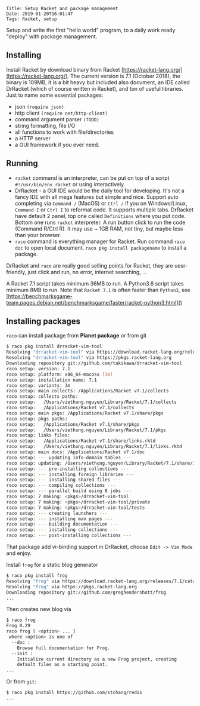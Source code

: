     Title: Setup Racket and package management
    Date: 2019-01-20T16:01:47
    Tags: Racket, setup

Setup and write the first "hello world" program, to a daily work ready "deploy" with package management.

<!-- more -->

## Installing
Install Racket by download binary from Racket [https://racket-lang.org/](https://racket-lang.org/).
The current version is 7.1 (October 2018), the binary is 109MB, it is a bit
heavy but included also document, an IDE called DrRacket (which of course written
in Racket), and ton of useful libraries. Just to name some essential packages:

- json  `(require json)`
- http client `(require net/http-client)`
- command argument parser `(TODO)`
- string formatting, file I/O
- all functions to work with file/directories
- a HTTP server
- a GUI framework if you ever need.

## Running
- `racket` command is an interpreter, can be put on top of a script
`#!/usr/bin/env racket` or using interactively.
- DrRacket - a GUI IDE would be the daily tool for developing. It's not a fancy
IDE with all mega features but simple and nice. Support auto completing via
`Command /` (MacOS) or `Ctrl /` if you on Windows/Linux, `Command I` or `Ctrl
I` to reformat code. It supports multiple
tabs. DrRacket have default 2 panel, top one called `Definitions` where you put
code. Bottom one runs `racket` interpreter. A run button click to run the
code (Command R/Ctrl R). It may use ~ 1GB RAM, not tiny, but maybe less than
your browser.
- `raco` command is everything manager for Racket. Run command `raco doc` to
open local document. `raco pkg install packagename` to install a package.

DrRacket and `raco` are really good selling points for Racket, they are
uesr-friendly, just click and run, no error, internet searching, ...

A Racket 7.1 script takes minimum 36MB to run. A Python3.6 script takes minimum
8MB to run. Note that `Racket 7.1` is often faster than `Python3`, see
[https://benchmarksgame-team.pages.debian.net/benchmarksgame/faster/racket-python3.html]()

## Installing packages

`raco` can install package from **Planet package** or from git

```sh
$ raco pkg install drracket-vim-tool
Resolving "drracket-vim-tool" via https://download.racket-lang.org/releases/7.1/catalog/
Resolving "drracket-vim-tool" via https://pkgs.racket-lang.org
Downloading repository git://github.com/takikawa/drracket-vim-tool
raco setup: version: 7.1
raco setup: platform: x86_64-macosx [3m]
raco setup: installation name: 7.1
raco setup: variants: 3m
raco setup: main collects: /Applications/Racket v7.1/collects
raco setup: collects paths:
raco setup:   /Users/viethung.nguyen/Library/Racket/7.1/collects
raco setup:   /Applications/Racket v7.1/collects
raco setup: main pkgs: /Applications/Racket v7.1/share/pkgs
raco setup: pkgs paths:
raco setup:   /Applications/Racket v7.1/share/pkgs
raco setup:   /Users/viethung.nguyen/Library/Racket/7.1/pkgs
raco setup: links files:
raco setup:   /Applications/Racket v7.1/share/links.rktd
raco setup:   /Users/viethung.nguyen/Library/Racket/7.1/links.rktd
raco setup: main docs: /Applications/Racket v7.1/doc
raco setup: --- updating info-domain tables ---
raco setup: updating: /Users/viethung.nguyen/Library/Racket/7.1/share/info-cache.rktd
raco setup: --- pre-installing collections ---
raco setup: --- installing foreign libraries ---
raco setup: --- installing shared files ---
raco setup: --- compiling collections ---
raco setup: --- parallel build using 8 jobs ---
raco setup: 7 making: <pkgs>/drracket-vim-tool
raco setup: 7 making: <pkgs>/drracket-vim-tool/private
raco setup: 7 making: <pkgs>/drracket-vim-tool/tests
raco setup: --- creating launchers ---
raco setup: --- installing man pages ---
raco setup: --- building documentation ---
raco setup: --- installing collections ---
raco setup: --- post-installing collections ---
```

That package add vi-binding support in DrRacket, choose `Edit -> Vim Mode`
and enjoy.

Install `frog` for a static blog generator

```sh
$ raco pkg install frog
Resolving "frog" via https://download.racket-lang.org/releases/7.1/catalog/
Resolving "frog" via https://pkgs.racket-lang.org
Downloading repository git://github.com/greghendershott/frog
...
```

Then creates new blog via

```sh
$ raco frog
Frog 0.29
raco frog [ <option> ... ]
 where <option> is one of
  --doc :
    Browse full documentation for Frog.
  --init :
    Initialize current directory as a new Frog project, creating
    default files as a starting point.
...
```

Or from `git`:

```sh
$ raco pkg install https://github.com/stchang/redis
...
